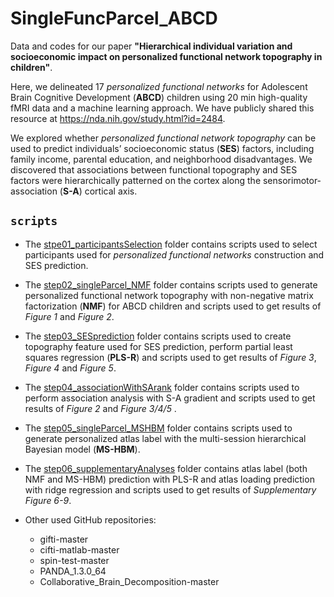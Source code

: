 # SingleFuncParcel_ABCD
Data and codes for our paper **"Hierarchical individual variation and socioeconomic impact on personalized functional network topography in children"**.

Here, we delineated 17 *personalized functional networks* for Adolescent Brain Cognitive Development (**ABCD**) children using 20 min high-quality fMRI data and a machine learning approach. We have publicly shared this resource at  https://nda.nih.gov/study.html?id=2484. 

We explored whether *personalized functional network topography* can be used to predict individuals’ socioeconomic status (**SES**) factors, including family income, parental education, and neighborhood disadvantages. We discovered that associations between functional topography and SES factors were hierarchically patterned on the cortex along the sensorimotor-association (**S-A**) cortical axis.  

## `scripts`
- The [stpe01_participantsSelection](stpe01_participantsSelection/) folder contains scripts used to select participants used for  *personalized functional networks* construction and SES prediction.

- The [step02_singleParcel_NMF](step02_singleParcel_NMF/) folder contains scripts used to generate personalized functional network topography with non-negative matrix factorization (**NMF**) for ABCD children and scripts used to get results of *Figure 1* and *Figure 2*.

- The [step03_SESprediction](step03_SESprediction/) folder contains scripts used to create topography feature used for SES prediction, perform partial least squares regression (**PLS-R**) and scripts used to get results of *Figure 3*, *Figure 4* and *Figure 5*.

- The [step04_associationWithSArank](step04_associationWithSArank) folder contains scripts used to perform association analysis with S-A gradient and scripts used to get results of *Figure 2* and *Figure 3/4/5* .

- The [step05_singleParcel_MSHBM](step05_singleParcel_MSHBM) folder contains scripts used to generate personalized atlas label with the multi-session hierarchical Bayesian model (**MS-HBM**).

- The [step06_supplementaryAnalyses](step06_supplementaryAnalyses) folder contains atlas label (both NMF and MS-HBM) prediction with PLS-R and atlas loading prediction with ridge regression and scripts used to get results of *Supplementary Figure 6-9*.

- Other used GitHub repositories:

  - gifti-master
  - cifti-matlab-master
  - spin-test-master
  - PANDA_1.3.0_64
  - Collaborative_Brain_Decomposition-master

  

